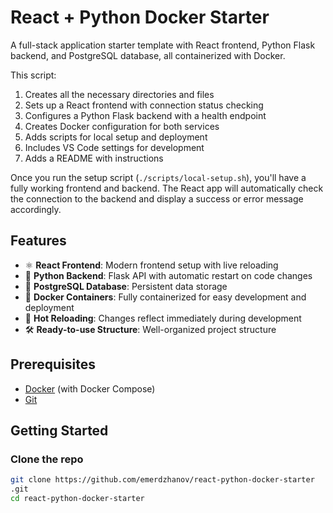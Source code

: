 # React + Python Docker Starter

A full-stack application starter template with React frontend, Python Flask backend, and PostgreSQL database, all containerized with Docker.

This script:

1. Creates all the necessary directories and files
2. Sets up a React frontend with connection status checking
3. Configures a Python Flask backend with a health endpoint
4. Creates Docker configuration for both services
5. Adds scripts for local setup and deployment
6. Includes VS Code settings for development
7. Adds a README with instructions

Once you run the setup script (`./scripts/local-setup.sh`), you'll have a fully working frontend and backend. The React app will automatically check the connection to the backend and display a success or error message accordingly.

## Features

- ⚛️ **React Frontend**: Modern frontend setup with live reloading
- 🐍 **Python Backend**: Flask API with automatic restart on code changes
- 🐘 **PostgreSQL Database**: Persistent data storage
- 🐳 **Docker Containers**: Fully containerized for easy development and deployment
- 🔄 **Hot Reloading**: Changes reflect immediately during development
- 🛠️ **Ready-to-use Structure**: Well-organized project structure

## Prerequisites

- [Docker](https://www.docker.com/get-started) (with Docker Compose)
- [Git](https://git-scm.com/downloads)

## Getting Started

### Clone the repo  
```bash
git clone https://github.com/emerdzhanov/react-python-docker-starter
.git
cd react-python-docker-starter
